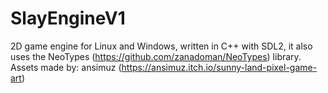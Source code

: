 # SlayEngineV1
2D game engine for Linux and Windows, written in C++ with SDL2, it also uses the NeoTypes (https://github.com/zanadoman/NeoTypes) library.\
Assets made by: ansimuz (https://ansimuz.itch.io/sunny-land-pixel-game-art)